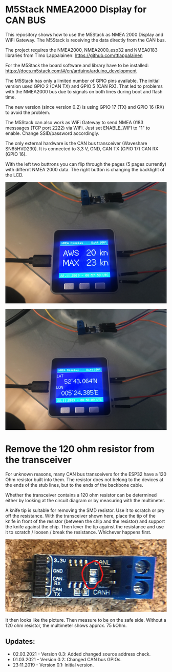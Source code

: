 # M5Stack NMEA2000 Display for CAN BUS
This repository shows how to use the M5Stack as NMEA 2000 Display and WiFi Gateway. 
The M5Stack is receiving the data directly from the CAN bus.

The project requires the NMEA2000, NMEA2000_esp32 and NMEA0183 libraries from Timo Lappalainen: https://github.com/ttlappalainen

For the M5Stack the board software and library have to be installed: https://docs.m5stack.com/#/en/arduino/arduino_development

The M5Stack has only a limited number of GPIO pins available. The initial version used GPIO 2 (CAN TX) and GPIO 5 (CAN RX). That led to problems with the NMEA2000 bus due to signals on both lines during boot and flash time.

The new version (since version 0.2) is using GPIO 17 (TX) and GPIO 16 (RX) to avoid the problem.

The M5Stack can also work as WiFi Gateway to send NMEA 0183 messsages (TCP port 2222) via WiFi.
Just set ENABLE_WIFI to "1" to enable. Change SSID/password accordingly.

The only external hardware is the CAN bus transceiver (Waveshare SN65HVD230).
It is connected to 3,3 V, GND, CAN TX (GPIO 17) CAN RX (GPIO 16).

With the left two buttrons you can flip through the pages (5 pages currently) with differnt NMEA 2000 data. The right button is changing the backlight of the LCD.

![Display1](https://github.com/AK-Homberger/M5Stack-NMEA-2000-Display-CAN-BUS/blob/master/IMG_1173.JPG)

![Display2](https://github.com/AK-Homberger/M5Stack-NMEA-2000-Display-CAN-BUS/blob/master/IMG_1174.JPG)

# Remove the 120 ohm resistor from the transceiver
For unknown reasons, many CAN bus transceivers for the ESP32 have a 120 Ohm resistor built into them. The resistor does not belong to the devices at the ends of the stub lines, but to the ends of the backbone cable.

Whether the transceiver contains a 120 ohm resistor can be determined either by looking at the circuit diagram or by measuring with the multimeter.

A knife tip is suitable for removing the SMD resistor. Use it to scratch or pry off the resistance. With the transceiver shown here, place the tip of the knife in front of the resistor (between the chip and the resistor) and support the knife against the chip. Then lever the tip against the resistance and use it to scratch / loosen / break the resistance. Whichever happens first.

![Transceiver](https://github.com/AK-Homberger/NMEA2000WifiGateway-with-ESP32/blob/master/CAN-Transceiver.jpg)

It then looks like the picture. Then measure to be on the safe side. Without a 120 ohm resistor, the multimeter shows approx. 75 kOhm.

## Updates:
- 02.03.2021 - Version 0.3: Added changed source address check.
- 01.03.2021 - Version 0.2: Changed CAN bus GPIOs.
- 23:11.2019 - Version 0.1: Initial version.
